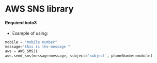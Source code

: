 # AWS SNS library

#### Required boto3


- Example of using:
```py
mobile = "mobile number"
message="this is the message "
aws = AWS_SMS()
aws.send_sms(message=message, subject='subject', phoneNumber=mobile)
```

